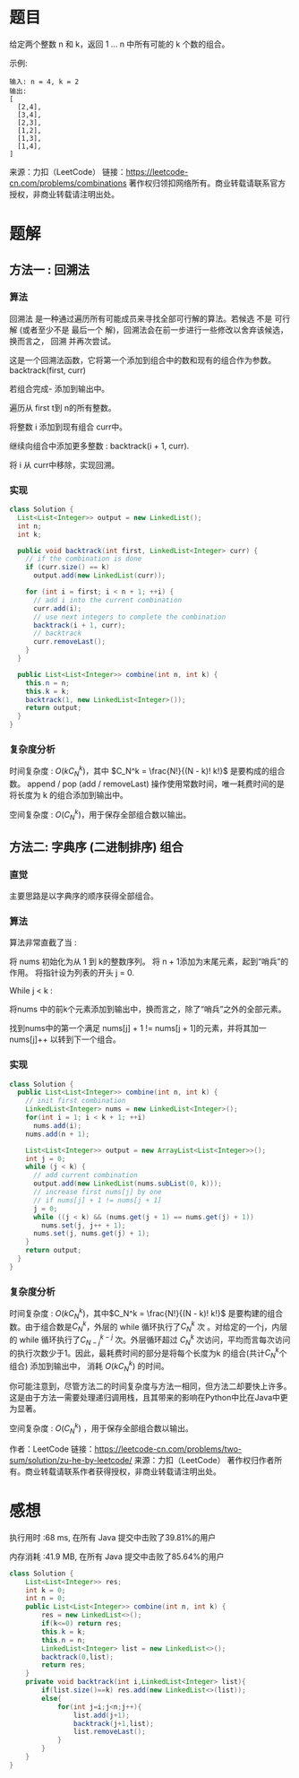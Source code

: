 # 题目

给定两个整数 n 和 k，返回 1 ... n 中所有可能的 k 个数的组合。

示例:
~~~
输入: n = 4, k = 2
输出:
[
  [2,4],
  [3,4],
  [2,3],
  [1,2],
  [1,3],
  [1,4],
]
~~~
来源：力扣（LeetCode）
链接：https://leetcode-cn.com/problems/combinations
著作权归领扣网络所有。商业转载请联系官方授权，非商业转载请注明出处。

# 题解

## 方法一 : 回溯法

### 算法

回溯法 是一种通过遍历所有可能成员来寻找全部可行解的算法。若候选 不是 可行解 (或者至少不是 最后一个 解)，回溯法会在前一步进行一些修改以舍弃该候选，换而言之， 回溯 并再次尝试。

这是一个回溯法函数，它将第一个添加到组合中的数和现有的组合作为参数。 backtrack(first, curr)

若组合完成- 添加到输出中。

遍历从 first t到 n的所有整数。

将整数 i 添加到现有组合 curr中。

继续向组合中添加更多整数 : backtrack(i + 1, curr).

将 i 从 curr中移除，实现回溯。

### 实现

~~~java
class Solution {
  List<List<Integer>> output = new LinkedList();
  int n;
  int k;

  public void backtrack(int first, LinkedList<Integer> curr) {
    // if the combination is done
    if (curr.size() == k)
      output.add(new LinkedList(curr));

    for (int i = first; i < n + 1; ++i) {
      // add i into the current combination
      curr.add(i);
      // use next integers to complete the combination
      backtrack(i + 1, curr);
      // backtrack
      curr.removeLast();
    }
  }

  public List<List<Integer>> combine(int n, int k) {
    this.n = n;
    this.k = k;
    backtrack(1, new LinkedList<Integer>());
    return output;
  }
}
~~~
### 复杂度分析

时间复杂度 : $O(k C_N^k)$，其中 $C_N^k = \frac{N!}{(N - k)! k!}$  是要构成的组合数。 append / pop (add / removeLast) 操作使用常数时间，唯一耗费时间的是将长度为 k 的组合添加到输出中。

空间复杂度 : $O(C_N^k)$，用于保存全部组合数以输出。 

## 方法二: 字典序 (二进制排序) 组合

### 直觉

主要思路是以字典序的顺序获得全部组合。

### 算法

算法非常直截了当 :

将 nums 初始化为从 1 到 k的整数序列。 将 n + 1添加为末尾元素，起到“哨兵”的作用。 将指针设为列表的开头 j = 0.

While j < k :

将nums 中的前k个元素添加到输出中，换而言之，除了“哨兵”之外的全部元素。

找到nums中的第一个满足 nums[j] + 1 != nums[j + 1]的元素，并将其加一 nums[j]++ 以转到下一个组合。

### 实现

~~~java
class Solution {
  public List<List<Integer>> combine(int n, int k) {
    // init first combination
    LinkedList<Integer> nums = new LinkedList<Integer>();
    for(int i = 1; i < k + 1; ++i)
      nums.add(i);
    nums.add(n + 1);

    List<List<Integer>> output = new ArrayList<List<Integer>>();
    int j = 0;
    while (j < k) {
      // add current combination
      output.add(new LinkedList(nums.subList(0, k)));
      // increase first nums[j] by one
      // if nums[j] + 1 != nums[j + 1]
      j = 0;
      while ((j < k) && (nums.get(j + 1) == nums.get(j) + 1))
        nums.set(j, j++ + 1);
      nums.set(j, nums.get(j) + 1);
    }
    return output;
  }
}
~~~
### 复杂度分析

时间复杂度 : $O(k C_N^k)$，其中$C_N^k = \frac{N!}{(N - k)! k!}$  是要构建的组合数。由于组合数是$C_N^k$，外层的 while 循环执行了$C_N^k$ 次 。对给定的一个j，内层的 while 循环执行了$C_{N - j}^{k - j}$ 次。外层循环超过 $C_N^k$ 次访问，平均而言每次访问的执行次数少于1。因此，最耗费时间的部分是将每个长度为k 的组合(共计$C_N^k$个组合) 添加到输出中， 消耗 $O(k C_N^k)$ 的时间。

你可能注意到，尽管方法二的时间复杂度与方法一相同，但方法二却要快上许多。这是由于方法一需要处理递归调用栈，且其带来的影响在Python中比在Java中更为显著。

空间复杂度 : $O(C_N^k)$ ，用于保存全部组合数以输出。

作者：LeetCode
链接：https://leetcode-cn.com/problems/two-sum/solution/zu-he-by-leetcode/
来源：力扣（LeetCode）
著作权归作者所有。商业转载请联系作者获得授权，非商业转载请注明出处。

# 感想

执行用时 :68 ms, 在所有 Java 提交中击败了39.81%的用户

内存消耗 :41.9 MB, 在所有 Java 提交中击败了85.64%的用户

~~~java
class Solution {
    List<List<Integer>> res;
    int k = 0;
    int n = 0;
    public List<List<Integer>> combine(int n, int k) {
        res = new LinkedList<>();
        if(k<=0) return res;
        this.k = k;
        this.n = n;
        LinkedList<Integer> list = new LinkedList<>();
        backtrack(0,list);
        return res;
    }
    private void backtrack(int i,LinkedList<Integer> list){
        if(list.size()==k) res.add(new LinkedList<>(list));
        else{
            for(int j=i;j<n;j++){
                list.add(j+1);
                backtrack(j+1,list);
                list.removeLast();
            }
        }
    }
}
~~~

